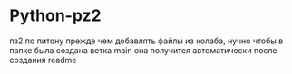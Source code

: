 # Python-pz2
пз2 по питону
прежде чем добавлять файлы из колаба, нучно чтобы в папке была создана ветка main
она получится автоматически после создания readme

